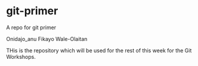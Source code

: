 # git-primer
A repo for git primer

Onidajo_anu Fikayo Wale-Olaitan

THis is  the repository which will be used for the rest of this week for the Git Workshops.
